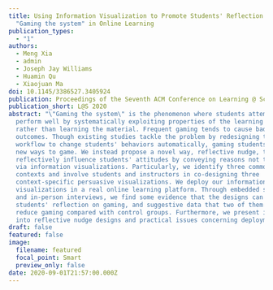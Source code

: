```yaml
---
title: Using Information Visualization to Promote Students' Reflection on
  "Gaming the system" in Online Learning
publication_types:
  - "1"
authors:
  - Meng Xia
  - admin
  - Joseph Jay Williams
  - Huamin Qu
  - Xiaojuan Ma
doi: 10.1145/3386527.3405924
publication: Proceedings of the Seventh ACM Conference on Learning @ Scale
publication_short: L@S 2020
abstract: "\"Gaming the system\" is the phenomenon where students attempt to
  perform well by systematically exploiting properties of the learning system,
  rather than learning the material. Frequent gaming tends to cause bad learning
  outcomes. Though existing studies tackle the problem by redesigning the system
  workflow to change students' behaviors automatically, gaming students discover
  new ways to game. We instead propose a novel way, reflective nudge, to
  reflectively influence students' attitudes by conveying reasons not to game
  via information visualizations. Particularly, we identify three common gaming
  contexts and involve students and instructors in co-designing three
  context-specific persuasive visualizations. We deploy our information
  visualizations in a real online learning platform. Through embedded surveys
  and in-person interviews, we find some evidence that the designs can promote
  students' reflection on gaming, and suggestive data that two of them can
  reduce gaming compared with control groups. Furthermore, we present insights
  into reflective nudge designs and practical issues concerning deployment."
draft: false
featured: false
image:
  filename: featured
  focal_point: Smart
  preview_only: false
date: 2020-09-01T21:57:00.000Z
---
```

